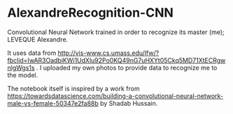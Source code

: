 # AlexandreRecognition-CNN
Convolutional Neural Network trained in order to recognize its master (me); LEVEQUE Alexandre.

It uses data from http://vis-www.cs.umass.edu/lfw/?fbclid=IwAR3OadbiKWi1UdXlu92Po0KQ49nG7uHXYt05Ckq5MD71XtECRgwnlgWgs1s .
I uploaded my own photos to provide data to recognize me to the model.

The notebook itself is inspired by a work from
https://towardsdatascience.com/building-a-convolutional-neural-network-male-vs-female-50347e2fa88b
by Shadab Hussain.

